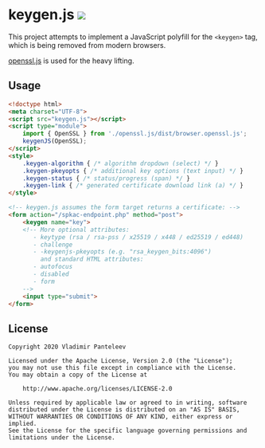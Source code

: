 keygen.js ![](https://travis-ci.org/CyberShadow/keygen.js.svg?branch=master)
============================================================================

This project attempts to implement a JavaScript polyfill for the `<keygen>` tag, which is being removed from modern browsers.

[openssl.js](https://github.com/DigitalArsenal/openssl.js) is used for the heavy lifting.


Usage
-----

```html
<!doctype html>
<meta charset="UTF-8">
<script src="keygen.js"></script>
<script type="module">
    import { OpenSSL } from './openssl.js/dist/browser.openssl.js';
    keygenJS(OpenSSL);
</script>
<style>
    .keygen-algorithm { /* algorithm dropdown (select) */ }
    .keygen-pkeyopts { /* additional key options (text input) */ }
    .keygen-status { /* status/progress (span) */ }
    .keygen-link { /* generated certificate download link (a) */ }
</style>

<!-- keygen.js assumes the form target returns a certificate: -->
<form action="/spkac-endpoint.php" method="post">
    <keygen name="key">
    <!-- More optional attributes:
       - keytype (rsa / rsa-pss / x25519 / x448 / ed25519 / ed448)
       - challenge
       - -keygenjs-pkeyopts (e.g. "rsa_keygen_bits:4096")
         and standard HTML attributes:
       - autofocus
       - disabled
       - form
    -->
    <input type="submit">
</form>
```

License
-------

    Copyright 2020 Vladimir Panteleev

    Licensed under the Apache License, Version 2.0 (the "License");
    you may not use this file except in compliance with the License.
    You may obtain a copy of the License at

        http://www.apache.org/licenses/LICENSE-2.0

    Unless required by applicable law or agreed to in writing, software
    distributed under the License is distributed on an "AS IS" BASIS,
    WITHOUT WARRANTIES OR CONDITIONS OF ANY KIND, either express or implied.
    See the License for the specific language governing permissions and
    limitations under the License.
